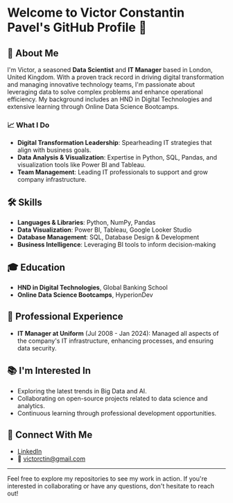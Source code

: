 # Welcome to Victor Constantin Pavel's GitHub Profile 👋

## 🌟 About Me
I'm Victor, a seasoned **Data Scientist** and **IT Manager** based in London, United Kingdom. With a proven track record in driving digital transformation and managing innovative technology teams, I'm passionate about leveraging data to solve complex problems and enhance operational efficiency. My background includes an HND in Digital Technologies and extensive learning through Online Data Science Bootcamps.

### 📈 What I Do

- **Digital Transformation Leadership**: Spearheading IT strategies that align with business goals.
- **Data Analysis & Visualization**: Expertise in Python, SQL, Pandas, and visualization tools like Power BI and Tableau.
- **Team Management**: Leading IT professionals to support and grow company infrastructure.

## 🛠 Skills

- **Languages & Libraries**: Python, NumPy, Pandas
- **Data Visualization**: Power BI, Tableau, Google Looker Studio
- **Database Management**: SQL, Database Design & Development
- **Business Intelligence**: Leveraging BI tools to inform decision-making

## 🎓 Education

- **HND in Digital Technologies**, Global Banking School
- **Online Data Science Bootcamps**, HyperionDev

## 🏢 Professional Experience

- **IT Manager at Uniform** (Jul 2008 - Jan 2024): Managed all aspects of the company's IT infrastructure, enhancing processes, and ensuring data security.

## 📚 I'm Interested In

- Exploring the latest trends in Big Data and AI.
- Collaborating on open-source projects related to data science and analytics.
- Continuous learning through professional development opportunities.

## 🤝 Connect With Me

- [LinkedIn](https://www.linkedin.com/in/victorctin/)
- 📧 victorctin@gmail.com

---

Feel free to explore my repositories to see my work in action. If you're interested in collaborating or have any questions, don't hesitate to reach out!

